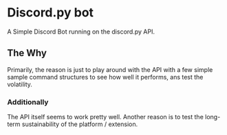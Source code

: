 # Discord.py bot
A Simple Discord Bot running on the discord.py API.

## The Why
Primarily, the reason is just to play around with the API with a few simple sample command structures to see how well it performs, ans test the volatility.

### Additionally
The API itself seems to work pretty well. Another reason is to test the long-term sustainability of the platform / extension.
